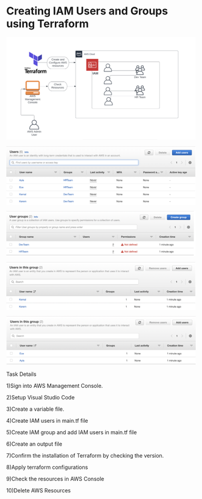 # Creating IAM Users and Groups using Terraform

![Chart](assets/Chart.png)

![Chart](assets/Users.png)

![Chart](assets/UserGroups.png)

![Chart](assets/Dev-Team.png)

![Chart](assets/HR-Team.png)


Task Details

1)Sign into AWS Management Console.

2)Setup Visual Studio Code

3)Create a variable file.

4)Create IAM users in main.tf file

5)Create IAM group and add IAM users in main.tf file 

6)Create an output file

7)Confirm the installation of Terraform by checking the version.

8)Apply terraform configurations

9)Check the resources in AWS Console

10)Delete AWS Resources
